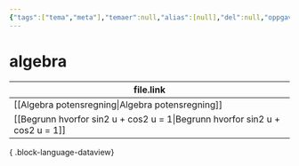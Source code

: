```yaml
---
{"tags":["tema","meta"],"temaer":null,"alias":[null],"del":null,"oppgave":null,"fag":null,"eksamen":null,"dg-publish":true,"title":"algebra","date":"2023-06-01","modified":"2023-06-01","permalink":"/temaer/algebra/","dgPassFrontmatter":true}
---
```



# algebra
| file.link                                                                       |
| ------------------------------------------------------------------------------- |
| [[Algebra potensregning\|Algebra potensregning]]                             |
| [[Begrunn hvorfor sin2 u + cos2 u = 1\|Begrunn hvorfor sin2 u + cos2 u = 1]] |

{ .block-language-dataview}
